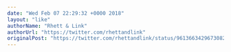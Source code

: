 ```yaml
---
date: "Wed Feb 07 22:29:32 +0000 2018"
layout: "like"
authorName: "Rhett & Link"
authorUrl: "https://twitter.com/rhettandlink"
originalPost: "https://twitter.com/rhettandlink/status/961366342967308288"
---
```

